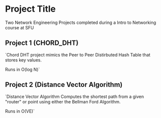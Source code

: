 # Project Title

Two Network Engineering Projects completed during a Intro to Networking course at SFU

## Project 1 (CHORD_DHT)
`Chord DHT project mimics the Peer to Peer Distirbuted Hash Table that stores key values.

Runs in O(log N)`

## Project 2 (Distance Vector Algorithm)
`Distance Vector Algorithm Computes the shortest path from a given "router" or point using either the Bellman Ford Algorithm.

Runs in O(VE)`

    


